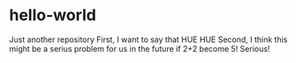 # hello-world
Just another repository
First, I want to say that HUE HUE 
Second, I think this might be a serius problem for us in the future if 2+2 become 5! Serious!

